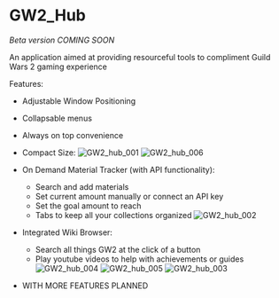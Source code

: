 # GW2_Hub

*Beta version COMING SOON*

An application aimed at providing resourceful tools to compliment Guild Wars 2 gaming experience 

Features:

- Adjustable Window Positioning
- Collapsable menus
- Always on top convenience

- Compact Size:
![GW2_hub_001](https://user-images.githubusercontent.com/54217603/118724731-f5e50280-b7fc-11eb-974e-635152b031a0.png)
![GW2_hub_006](https://user-images.githubusercontent.com/54217603/118725675-40b34a00-b7fe-11eb-816c-25b483b5bd16.png)


- On Demand Material Tracker (with API functionality):
    - Search and add materials
    - Set current amount manually or connect an API key
    - Set the goal amount to reach
    - Tabs to keep all your collections organized
![GW2_hub_002](https://user-images.githubusercontent.com/54217603/118724878-317fcc80-b7fd-11eb-9b49-1b10cfaf5917.png)

- Integrated Wiki Browser:
    - Search all things GW2 at the click of a button
    - Play youtube videos to help with achievements or guides
![GW2_hub_004](https://user-images.githubusercontent.com/54217603/118724896-38a6da80-b7fd-11eb-8f8f-3141a68460f6.png)
![GW2_hub_005](https://user-images.githubusercontent.com/54217603/118724901-3a709e00-b7fd-11eb-9b82-7141a6f62588.png)
![GW2_hub_003](https://user-images.githubusercontent.com/54217603/118724908-3ba1cb00-b7fd-11eb-97e2-c8cd580fde87.png)




- WITH MORE FEATURES PLANNED

